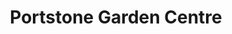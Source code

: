---
title: "Portstone Garden Centre"
url: /christchurch/portstone-garden-centre/
shop: garden centre
---